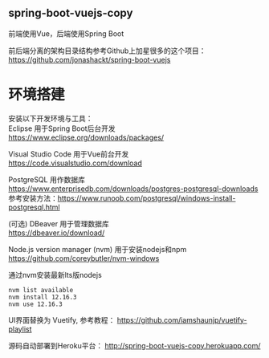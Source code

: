 ## spring-boot-vuejs-copy

前端使用Vue，后端使用Spring Boot  

前后端分离的架构目录结构参考Github上加星很多的这个项目： https://github.com/jonashackt/spring-boot-vuejs  

# 环境搭建

安装以下开发环境与工具：  
Eclipse 用于Spring Boot后台开发  
https://www.eclipse.org/downloads/packages/

Visual Studio Code 用于Vue前台开发  
https://code.visualstudio.com/download

PostgreSQL 用作数据库  
https://www.enterprisedb.com/downloads/postgres-postgresql-downloads  
参考安装方法：https://www.runoob.com/postgresql/windows-install-postgresql.html

(可选) DBeaver 用于管理数据库  
https://dbeaver.io/download/

Node.js version manager (nvm) 用于安装nodejs和npm  
https://github.com/coreybutler/nvm-windows

通过nvm安装最新lts版nodejs  
```
nvm list available
nvm install 12.16.3
nvm use 12.16.3
```






UI界面替换为 Vuetify, 参考教程： https://github.com/iamshaunjp/vuetify-playlist  

源码自动部署到Heroku平台： http://spring-boot-vuejs-copy.herokuapp.com/  

